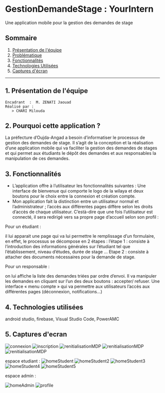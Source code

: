 # GestionDemandeStage : **YourIntern**
Une application mobile pour la gestion des demandes de stage
## Sommaire
1. [Présentation de l'équipe](#1-présentation-de-léquipe)
2. [Problématique](#2-pourquoi-cette-application-)
3. [Fonctionnalités](#3-fonctionnalités)
4. [Technologies Utilisées](#4-technologies-utilisées)
5. [Captures d'écran](#6captures-decran)
---
## 1. Présentation de l'équipe 
```
Encadrant  :  M. ZENATI Jaouad
Réalisé par :  
   > CHARI Milouda             
```

## 2. Pourquoi cette application ?  
La préfecture d’Oujda-Angad a besoin d’informatiser le processus de gestion des demandes de stage. Il s’agit de la conception et la réalisation d’une application mobile qui va faciliter la gestion des demandes de stages et qui permet aux étudiants le dépôt des demandes et aux responsables la manipulation de ces demandes.
## 3. Fonctionnalités
- L’application offre à l’utilisateur les fonctionnalités suivantes : Une interface de bienvenue qui comporte le logo de la wilaya et deux boutons pour le choix entre la connexion et création compte. 
- Mon application fait la distinction entre un utilisateur normal et l’administrateur ; l’accès aux différentes pages diffère selon les droits d’accès de chaque utilisateur. C’està-dire que une fois l’utilisateur est connecté, il sera redirigé vers sa propre page d’accueil selon son profil :
  
Pour un étudiant : 

il lui apparait une page qui va lui permettre le remplissage d’un formulaire, en effet, le processus se décompose en 2 étapes : l’étape 1 : consiste à l’introduction des informations générales sur l’étudiant tel que l’établissement, niveau d’études, durée de stage … Etape 2 : consiste à attacher des documents nécessaires pour la demande de stage. 

Pour un responsable : 

on lui affiche la liste des demandes triées par ordre d’envoi. Il va manipuler les demandes en cliquant sur l’un des deux boutons : accepter/ refuser. Une interface « menu compte » qui va permettre aux utilisateurs l’accès aux différentes pages (déconnexion, notifications…)
## 4. Technologies utilisées
  android studio, firebase, Visual Studio Code, PowerAMC
  
## 5. Captures d'ecran
   
![connexion](captures/connexion.png) 
![inscription](captures/inscription.png)
![renitialisationMDP](captures/renitialisationMDP.png)
![renitialisationMDP](captures/renitialisationMDP.png)
![renitialisationMDP](captures/renitialisationMDP.png)

espace etudiant :
![homeStudent](captures/homeStudent.png)
![homeStudent2](captures/homeStudent2.png)
![homeStudent3](captures/homeStudent3.png)
![homeStudent4](captures/homeStudent4.png)
![homeStudent5](captures/homeStudent5.png)

espace admin : 

![homeAdmin](captures/homeAdmin.png)
![profile](captures/profile.png)
